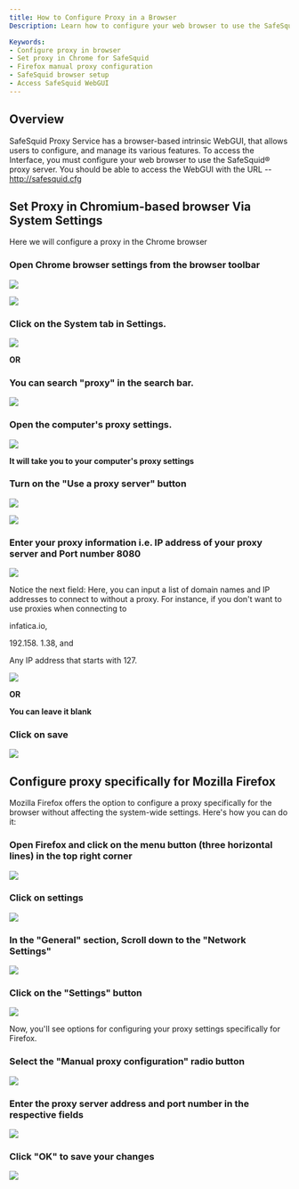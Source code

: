 ```yaml
---
title: How to Configure Proxy in a Browser  
Description: Learn how to configure your web browser to use the SafeSquid proxy server, including detailed steps for setting proxy settings in Chrome and Firefox to access the SafeSquid WebGUI.

Keywords:
- Configure proxy in browser  
- Set proxy in Chrome for SafeSquid  
- Firefox manual proxy configuration  
- SafeSquid browser setup  
- Access SafeSquid WebGUI  
---
```


## Overview
SafeSquid Proxy Service has a browser-based intrinsic WebGUI, that allows users to configure, and manage its various features. To access the Interface, you must configure your web browser to use the SafeSquid® proxy server. You should be able to access the WebGUI with the URL -- http://safesquid.cfg

## Set Proxy in Chromium-based browser Via System Settings
Here we will configure a proxy in the Chrome browser

### Open Chrome browser settings from the browser toolbar
![](/img/How_To/How_To_configure_Proxy_In_a_Browser/image1.webp)

![](/img/How_To/How_To_configure_Proxy_In_a_Browser/image2.webp)

### Click on the System tab in Settings.
![](/img/How_To/How_To_configure_Proxy_In_a_Browser/image3.webp)

**OR**

### You can search "proxy" in the search bar.
![](/img/How_To/How_To_configure_Proxy_In_a_Browser/image4.webp)

### Open the computer's proxy settings.
![](/img/How_To/How_To_configure_Proxy_In_a_Browser/image5.webp)

**It will take you to your computer's proxy settings**

### Turn on the "Use a proxy server" button
![](/img/How_To/How_To_configure_Proxy_In_a_Browser/image6.webp)

![](/img/How_To/How_To_configure_Proxy_In_a_Browser/image7.webp)

### Enter your proxy information i.e. IP address of your proxy server and Port number 8080
![](/img/How_To/How_To_configure_Proxy_In_a_Browser/image8.webp)

Notice the next field: Here, you can input a list of domain names and IP addresses to connect to without a proxy. For instance, if you don't want to use proxies when connecting to

infatica.io,

192.158. 1.38, and

Any IP address that starts with 127.

![](/img/How_To/How_To_configure_Proxy_In_a_Browser/image9.webp)

**OR**

**You can leave it blank**

### Click on save 
![](/img/How_To/How_To_configure_Proxy_In_a_Browser/image10.webp)

## Configure proxy specifically for Mozilla Firefox
Mozilla Firefox offers the option to configure a proxy specifically for the browser without affecting the system-wide settings. Here's how you can do it:

### Open Firefox and click on the menu button (three horizontal lines) in the top right corner
![](/img/How_To/How_To_configure_Proxy_In_a_Browser/image11.webp)

### Click on settings
![](/img/How_To/How_To_configure_Proxy_In_a_Browser/image12.webp)

### In the "General" section, Scroll down to the "Network Settings"
![](/img/How_To/How_To_configure_Proxy_In_a_Browser/image13.webp)

### Click on the "Settings" button
![](/img/How_To/How_To_configure_Proxy_In_a_Browser/image14.webp)

Now, you'll see options for configuring your proxy settings specifically for Firefox.

### Select the "Manual proxy configuration" radio button
![](/img/How_To/How_To_configure_Proxy_In_a_Browser/image15.webp)

### Enter the proxy server address and port number in the respective fields
![](/img/How_To/How_To_configure_Proxy_In_a_Browser/image16.webp)

### Click "OK" to save your changes
![](/img/How_To/How_To_configure_Proxy_In_a_Browser/image17.webp)
